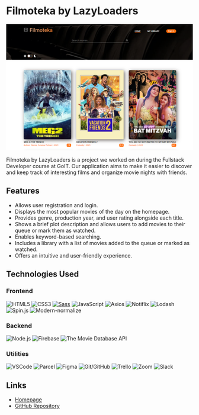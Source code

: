 # Filmoteka by LazyLoaders

![screenshot](https://github.com/marlenaduleba/LazyLoaders-Filmoteka/blob/main/Filmoteka.png)

Filmoteka by LazyLoaders is a project we worked on during the Fullstack Developer course at GoIT. Our application aims to make it easier to discover and keep track of interesting films and organize movie nights with friends.

## Features

- Allows user registration and login.
- Displays the most popular movies of the day on the homepage.
- Provides genre, production year, and user rating alongside each title.
- Shows a brief plot description and allows users to add movies to their queue or mark them as watched.
- Enables keyword-based searching.
- Includes a library with a list of movies added to the queue or marked as watched.
- Offers an intuitive and user-friendly experience.

## Technologies Used

### Frontend

![HTML5](https://img.shields.io/badge/HTML5-E34F26?style=for-the-badge&logo=html5&logoColor=white)
![CSS3](https://img.shields.io/badge/CSS3-1572B6?style=for-the-badge&logo=css3&logoColor=white)
[![Sass](https://img.shields.io/badge/Sass-CC6699?style=for-the-badge&logo=sass&logoColor=white)](https://sass-lang.com/)
![JavaScript](https://img.shields.io/badge/JavaScript-F7DF1E?style=for-the-badge&logo=javascript&logoColor=black)
![Axios](https://img.shields.io/badge/Axios-61dafb?style=for-the-badge&logo=axios)
![Notiflix](https://img.shields.io/badge/Notiflix-00bfff?style=for-the-badge)
![Lodash](https://img.shields.io/badge/Lodash-4d8e82?style=for-the-badge)
![Spin.js](https://img.shields.io/badge/Spin.js-4587e6?style=for-the-badge)
![Modern-normalize](https://img.shields.io/badge/Modern--normalize-cb3837?style=for-the-badge)

### Backend

![Node.js](https://img.shields.io/badge/Node.js-43853D?style=for-the-badge&logo=node.js&logoColor=white)
![Firebase](https://img.shields.io/badge/Firebase-ffca28?style=for-the-badge&logo=firebase)
![The Movie Database API](https://img.shields.io/badge/The%20Movie%20Database%20API-00d8ff?style=for-the-badge&logo=tmdb)

### Utilities

![VSCode](https://img.shields.io/badge/VSCode-007acc?style=for-the-badge&logo=visual-studio-code)
![Parcel](https://img.shields.io/badge/Parcel-9e5640?style=for-the-badge)
![Figma](https://img.shields.io/badge/Figma-f24e1e?style=for-the-badge)
![Git/GitHub](https://img.shields.io/badge/Git/GitHub-4078c0?style=for-the-badge&logo=github)
![Trello](https://img.shields.io/badge/Trello-0079bf?style=for-the-badge)
![Zoom](https://img.shields.io/badge/Zoom-2d8cff?style=for-the-badge)
![Slack](https://img.shields.io/badge/Slack-4a154b?style=for-the-badge)

## Links

- [Homepage](https://rafalgalecki.github.io/LazyLoaders-Filmoteka)
- [GitHub Repository](https://github.com/RafalGalecki/LazyLoaders-Filmoteka)


